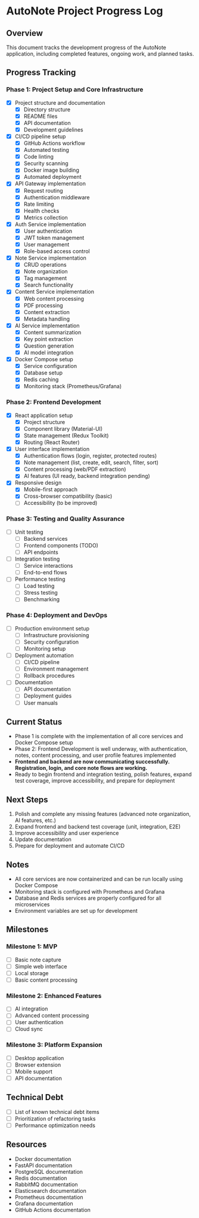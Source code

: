 # AutoNote Project Progress Log

## Overview
This document tracks the development progress of the AutoNote application, including completed features, ongoing work, and planned tasks.

## Progress Tracking

### Phase 1: Project Setup and Core Infrastructure
- [x] Project structure and documentation
  - [x] Directory structure
  - [x] README files
  - [x] API documentation
  - [x] Development guidelines
- [x] CI/CD pipeline setup
  - [x] GitHub Actions workflow
  - [x] Automated testing
  - [x] Code linting
  - [x] Security scanning
  - [x] Docker image building
  - [x] Automated deployment
- [x] API Gateway implementation
  - [x] Request routing
  - [x] Authentication middleware
  - [x] Rate limiting
  - [x] Health checks
  - [x] Metrics collection
- [x] Auth Service implementation
  - [x] User authentication
  - [x] JWT token management
  - [x] User management
  - [x] Role-based access control
- [x] Note Service implementation
  - [x] CRUD operations
  - [x] Note organization
  - [x] Tag management
  - [x] Search functionality
- [x] Content Service implementation
  - [x] Web content processing
  - [x] PDF processing
  - [x] Content extraction
  - [x] Metadata handling
- [x] AI Service implementation
  - [x] Content summarization
  - [x] Key point extraction
  - [x] Question generation
  - [x] AI model integration
- [x] Docker Compose setup
  - [x] Service configuration
  - [x] Database setup
  - [x] Redis caching
  - [x] Monitoring stack (Prometheus/Grafana)

### Phase 2: Frontend Development
- [x] React application setup
  - [x] Project structure
  - [x] Component library (Material-UI)
  - [x] State management (Redux Toolkit)
  - [x] Routing (React Router)
- [x] User interface implementation
  - [x] Authentication flows (login, register, protected routes)
  - [x] Note management (list, create, edit, search, filter, sort)
  - [x] Content processing (web/PDF extraction)
  - [x] AI features (UI ready, backend integration pending)
- [x] Responsive design
  - [x] Mobile-first approach
  - [x] Cross-browser compatibility (basic)
  - [ ] Accessibility (to be improved)

### Phase 3: Testing and Quality Assurance
- [ ] Unit testing
  - [ ] Backend services
  - [ ] Frontend components (TODO)
  - [ ] API endpoints
- [ ] Integration testing
  - [ ] Service interactions
  - [ ] End-to-end flows
- [ ] Performance testing
  - [ ] Load testing
  - [ ] Stress testing
  - [ ] Benchmarking

### Phase 4: Deployment and DevOps
- [ ] Production environment setup
  - [ ] Infrastructure provisioning
  - [ ] Security configuration
  - [ ] Monitoring setup
- [ ] Deployment automation
  - [ ] CI/CD pipeline
  - [ ] Environment management
  - [ ] Rollback procedures
- [ ] Documentation
  - [ ] API documentation
  - [ ] Deployment guides
  - [ ] User manuals

## Current Status
- Phase 1 is complete with the implementation of all core services and Docker Compose setup
- Phase 2: Frontend Development is well underway, with authentication, notes, content processing, and user profile features implemented
- **Frontend and backend are now communicating successfully. Registration, login, and core note flows are working.**
- Ready to begin frontend and integration testing, polish features, expand test coverage, improve accessibility, and prepare for deployment

## Next Steps
1. Polish and complete any missing features (advanced note organization, AI features, etc.)
2. Expand frontend and backend test coverage (unit, integration, E2E)
3. Improve accessibility and user experience
4. Update documentation
5. Prepare for deployment and automate CI/CD

## Notes
- All core services are now containerized and can be run locally using Docker Compose
- Monitoring stack is configured with Prometheus and Grafana
- Database and Redis services are properly configured for all microservices
- Environment variables are set up for development

## Milestones

### Milestone 1: MVP
- [ ] Basic note capture
- [ ] Simple web interface
- [ ] Local storage
- [ ] Basic content processing

### Milestone 2: Enhanced Features
- [ ] AI integration
- [ ] Advanced content processing
- [ ] User authentication
- [ ] Cloud sync

### Milestone 3: Platform Expansion
- [ ] Desktop application
- [ ] Browser extension
- [ ] Mobile support
- [ ] API documentation

## Technical Debt
- [ ] List of known technical debt items
- [ ] Prioritization of refactoring tasks
- [ ] Performance optimization needs

## Resources
- Docker documentation
- FastAPI documentation
- PostgreSQL documentation
- Redis documentation
- RabbitMQ documentation
- Elasticsearch documentation
- Prometheus documentation
- Grafana documentation
- GitHub Actions documentation 